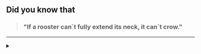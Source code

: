 ## Did you know that

<h3>
  <blockquote>
<!--START_SECTION:debris-->                                                                                  
"If a rooster can`t fully extend its neck, it can`t crow."
<!--END_SECTION:debris-->
  </blockquote>
</h3>

-----

<details>
  <summary></summary>

<img src="https://github-readme-stats.vercel.app/api?show_icons=true&hide=issues&username=ekickx"> <img src="https://github-readme-stats.vercel.app/api/top-langs/?layout=compact&username=ekickx">

</details>
